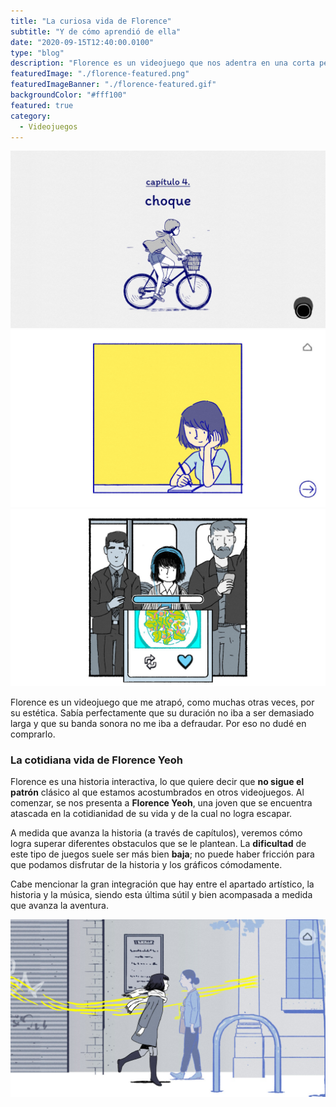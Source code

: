```yaml
---
title: "La curiosa vida de Florence"
subtitle: "Y de cómo aprendió de ella"
date: "2020-09-15T12:40:00.0100"
type: "blog"
description: "Florence es un videojuego que nos adentra en una corta pero intensa aventura dentro del mundo de Florence"
featuredImage: "./florence-featured.png"
featuredImageBanner: "./florence-featured.gif"
backgroundColor: "#fff100"
featured: true
category:
  - Videojuegos
---
```


<div class="gallery-post__3-columns">
  <img src="./florence-01.jpg" alt="Captura del juego" />
  <img src="./florence-02.jpg" alt="Captura del juego" />
  <img src="./florence-03.jpg" alt="Captura del juego" />
</div>

Florence es un videojuego que me atrapó, como muchas otras veces, por su estética. Sabía perfectamente que su duración no iba a ser demasiado larga y que su banda sonora no me iba a defraudar. Por eso no dudé en comprarlo.

### La cotidiana vida de Florence Yeoh

Florence es una historia interactiva, lo que quiere decir que **no sigue el patrón** clásico al que estamos acostumbrados en otros videojuegos. Al comenzar, se nos presenta a **Florence Yeoh**, una joven que se encuentra atascada en la cotidianidad de su vida y de la cual no logra escapar.

A medida que avanza la historia (a través de capítulos), veremos cómo logra superar diferentes obstaculos que se le plantean. La **dificultad** de este tipo de juegos suele ser más bien **baja**; no puede haber fricción para que podamos disfrutar de la historia y los gráficos cómodamente.

Cabe mencionar la gran integración que hay entre el apartado artístico, la historia y la música, siendo esta última sútil y bien acompasada a medida que avanza la aventura.

![Florence dejándose llevar por el sonido de la música](./florence-05.jpg)
